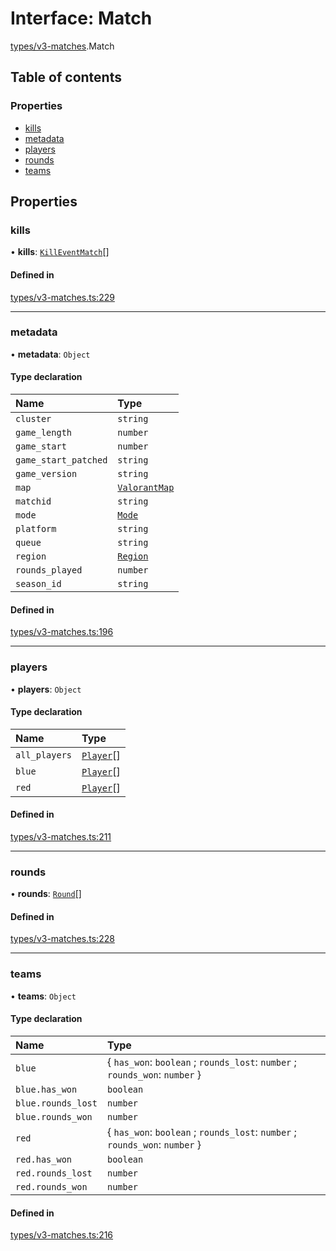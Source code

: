 # Interface: Match

[types/v3-matches](../modules/types_v3_matches.md).Match

## Table of contents

### Properties

- [kills](types_v3_matches.Match.md#kills)
- [metadata](types_v3_matches.Match.md#metadata)
- [players](types_v3_matches.Match.md#players)
- [rounds](types_v3_matches.Match.md#rounds)
- [teams](types_v3_matches.Match.md#teams)

## Properties

### kills

• **kills**: [`KillEventMatch`](types_v3_matches.KillEventMatch.md)[]

#### Defined in

[types/v3-matches.ts:229](https://github.com/jameslinimk/unofficial-valorant-api/blob/317491a/package/src/types/v3-matches.ts#L229)

___

### metadata

• **metadata**: `Object`

#### Type declaration

| Name | Type |
| :------ | :------ |
| `cluster` | `string` |
| `game_length` | `number` |
| `game_start` | `number` |
| `game_start_patched` | `string` |
| `game_version` | `string` |
| `map` | [`ValorantMap`](../modules/types_general.md#valorantmap) |
| `matchid` | `string` |
| `mode` | [`Mode`](../modules/types_general.md#mode) |
| `platform` | `string` |
| `queue` | `string` |
| `region` | [`Region`](../modules/types_general.md#region) |
| `rounds_played` | `number` |
| `season_id` | `string` |

#### Defined in

[types/v3-matches.ts:196](https://github.com/jameslinimk/unofficial-valorant-api/blob/317491a/package/src/types/v3-matches.ts#L196)

___

### players

• **players**: `Object`

#### Type declaration

| Name | Type |
| :------ | :------ |
| `all_players` | [`Player`](types_v3_matches.Player.md)[] |
| `blue` | [`Player`](types_v3_matches.Player.md)[] |
| `red` | [`Player`](types_v3_matches.Player.md)[] |

#### Defined in

[types/v3-matches.ts:211](https://github.com/jameslinimk/unofficial-valorant-api/blob/317491a/package/src/types/v3-matches.ts#L211)

___

### rounds

• **rounds**: [`Round`](types_v3_matches.Round.md)[]

#### Defined in

[types/v3-matches.ts:228](https://github.com/jameslinimk/unofficial-valorant-api/blob/317491a/package/src/types/v3-matches.ts#L228)

___

### teams

• **teams**: `Object`

#### Type declaration

| Name | Type |
| :------ | :------ |
| `blue` | { `has_won`: `boolean` ; `rounds_lost`: `number` ; `rounds_won`: `number`  } |
| `blue.has_won` | `boolean` |
| `blue.rounds_lost` | `number` |
| `blue.rounds_won` | `number` |
| `red` | { `has_won`: `boolean` ; `rounds_lost`: `number` ; `rounds_won`: `number`  } |
| `red.has_won` | `boolean` |
| `red.rounds_lost` | `number` |
| `red.rounds_won` | `number` |

#### Defined in

[types/v3-matches.ts:216](https://github.com/jameslinimk/unofficial-valorant-api/blob/317491a/package/src/types/v3-matches.ts#L216)
